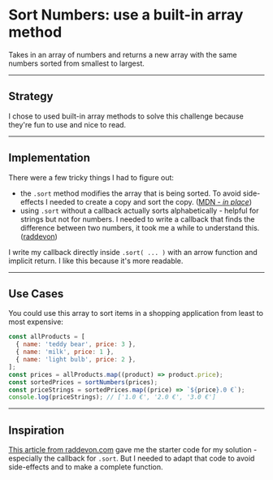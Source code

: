 # Sort Numbers: use a built-in array method

Takes in an array of numbers and returns a new array with the same numbers sorted from smallest to largest.

---

## Strategy

I chose to used built-in array methods to solve this challenge because they're fun to use and nice to read.

---

## Implementation

There were a few tricky things I had to figure out:

- the `.sort` method modifies the array that is being sorted. To avoid side-effects I needed to create a copy and sort the copy. ([MDN - _in place_](https://developer.mozilla.org/en-US/docs/Web/JavaScript/Reference/Global_Objects/Array/sort))
- using `.sort` without a callback actually sorts alphabetically - helpful for strings but not for numbers. I needed to write a callback that finds the difference between two numbers, it took me a while to understand this. ([raddevon](https://raddevon.com/articles/sort-array-numbers-javascript/))

I write my callback directly inside `.sort( ... )` with an arrow function and implicit return. I like this because it's more readable.

---

## Use Cases

You could use this array to sort items in a shopping application from least to most expensive:

```js
const allProducts = [
  { name: 'teddy bear', price: 3 },
  { name: 'milk', price: 1 },
  { name: 'light bulb', price: 2 },
];
const prices = allProducts.map((product) => product.price);
const sortedPrices = sortNumbers(prices);
const priceStrings = sortedPrices.map((price) => `${price}.0 €`);
console.log(priceStrings); // ['1.0 €', '2.0 €', '3.0 €']
```

---

## Inspiration

[This article from raddevon.com](https://raddevon.com/articles/sort-array-numbers-javascript/) gave me the starter code for my solution - especially the callback for `.sort`. But I needed to adapt that code to avoid side-effects and to make a complete function.
